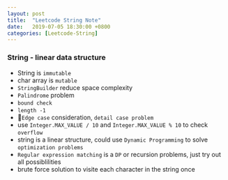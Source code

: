 ```yaml
---
layout: post
title:  "Leetcode String Note"
date:   2019-07-05 18:30:00 +0800
categories: [Leetcode-String]
---
```

### String - linear data structure
- String is `immutable`
- char array is `mutable`
- `StringBuilder` reduce space complexity
- `Palindrome` problem
- `bound check`
- `length -1`
- `Edge case` consideration, `detail case problem`
- use `Integer.MAX_VALUE / 10` and `Integer.MAX_VALUE % 10` to check `overflow`
- string is a linear structure, could use `Dynamic Programming` to solve `optimization problems`
- `Regular expression matching` is a `DP` or recursion problems, just try out all possiblilities
- brute force solution to visite each character in the string once